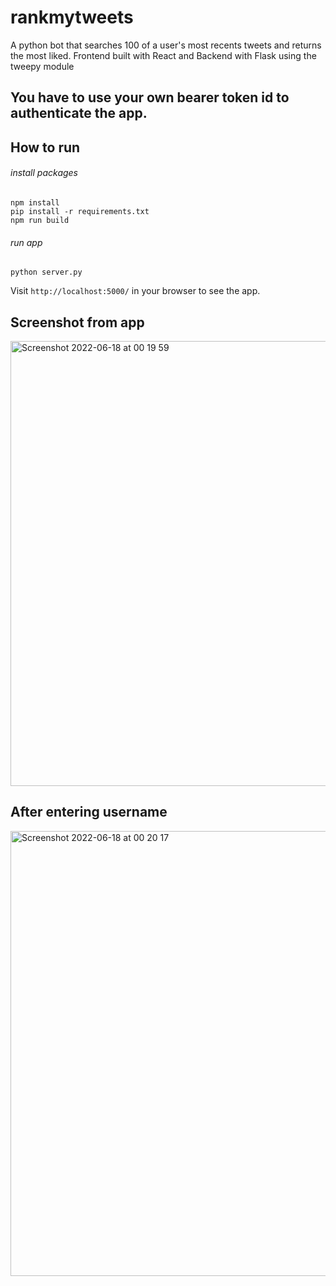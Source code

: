 # rankmytweets

A python bot that searches 100 of a user's most recents tweets and returns the most liked. Frontend built with React and Backend with Flask using the tweepy module

## You have to use your own bearer token id to authenticate the app.

## How to run

###### install packages

```
npm install
pip install -r requirements.txt
npm run build
```

###### run app

```
python server.py
```

Visit `http://localhost:5000/` in your browser to see the app.

## Screenshot from app

<img width="712" alt="Screenshot 2022-06-18 at 00 19 59" src="https://user-images.githubusercontent.com/59776300/174424022-318fd5e7-db1e-474a-adeb-587b03ea088b.png">

## After entering username

<img width="712" alt="Screenshot 2022-06-18 at 00 20 17" src="https://user-images.githubusercontent.com/59776300/174424031-0769a4e8-ae35-4b05-8244-b507e872c82b.png">
